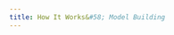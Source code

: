 ```yaml
---
title: How It Works&#58; Model Building
---
```


<script>window.location.replace("how-it-works-model-building");</script>